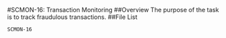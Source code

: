 #SCMON-16: Transaction Monitoring
##Overview
The purpose of the task is to track fraudulous transactions.
##File List
```
SCMON-16
```
